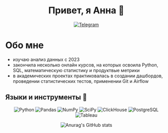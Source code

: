 <div align="center">

# Привет, я Анна 👋
[![Telegram](https://img.shields.io/badge/Telegram-0b0038?style=for-the-badge&logo=telegram&logoColor=white)](https://t.me/AnnaKraeva23)
</div>

# Обо мне
- изучаю анализ данных с 2023
- закончила несколько онлайн курсов, на которых освоила Python, SQL, математическую статистику и продуктвые метрики
- в академических проектах практиковалась в создании дашбордов, проведении статистических тестов, применении Git и Airflow

## Языки и инструменты 🔧

<div align="center">

![Python](https://img.shields.io/badge/-Python-FFE4E1?style=for-the-badge&logo=python&logoColor=9370DB)
![Pandas](https://img.shields.io/badge/pandas-FFE4E1?style=for-the-badge&logo=pandas&logoColor=9370DB)
![NumPy](https://img.shields.io/badge/numpy-FFE4E1?style=for-the-badge&logo=numpy&logoColor=9370DB)
![SciPy](https://img.shields.io/badge/SciPy-FFE4E1?style=for-the-badge&logo=scipy&logoColor=9370DB)
![ClickHouse](https://img.shields.io/badge/-ClickHouse-FFE4E1?style=for-the-badge&logo=Clickhouse&logoColor=9370DB)
![PostgreSQL](https://img.shields.io/badge/-PostgreSQL-FFE4E1?style=for-the-badge&logo=PostgreSQL&logoColor=9370DB)
![Tableau](https://img.shields.io/badge/-Tableau-FFE4E1?style=for-the-badge&logo=Tableau&logoColor=9370DB)

</div>

<div align="center">

![Anurag's GitHub stats](https://github-readme-stats.vercel.app/api?username=ankraeva&theme=buefy&show_icons=true)

</div>
